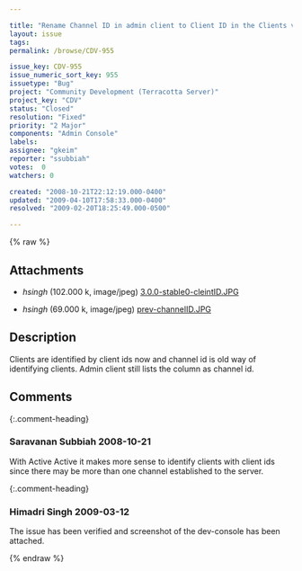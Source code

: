 ```yaml
---

title: "Rename Channel ID in admin client to Client ID in the Clients view"
layout: issue
tags: 
permalink: /browse/CDV-955

issue_key: CDV-955
issue_numeric_sort_key: 955
issuetype: "Bug"
project: "Community Development (Terracotta Server)"
project_key: "CDV"
status: "Closed"
resolution: "Fixed"
priority: "2 Major"
components: "Admin Console"
labels: 
assignee: "gkeim"
reporter: "ssubbiah"
votes:  0
watchers: 0

created: "2008-10-21T22:12:19.000-0400"
updated: "2009-04-10T17:58:33.000-0400"
resolved: "2009-02-20T18:25:49.000-0500"

---
```




{% raw %}


## Attachments

* <em>hsingh</em> (102.000 k, image/jpeg) [3.0.0-stable0-cleintID.JPG](/attachments/CDV/CDV-955/3.0.0-stable0-cleintID.JPG)

* <em>hsingh</em> (69.000 k, image/jpeg) [prev-channelID.JPG](/attachments/CDV/CDV-955/prev-channelID.JPG)




## Description

<div markdown="1" class="description">

Clients are identified by client ids now and channel id is old way of identifying clients. Admin client still lists the column as channel id.

</div>

## Comments


{:.comment-heading}
### **Saravanan Subbiah** <span class="date">2008-10-21</span>

<div markdown="1" class="comment">

With Active Active it makes more sense to identify clients with client ids since there may be more than one channel established to the server.

</div>


{:.comment-heading}
### **Himadri Singh** <span class="date">2009-03-12</span>

<div markdown="1" class="comment">

The issue has been verified and screenshot of the dev-console has been attached.

</div>



{% endraw %}
